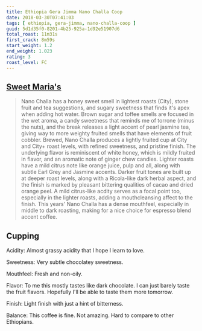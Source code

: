 ```yaml
---
title: Ethiopia Gera Jimma Nano Challa Coop
date: 2018-03-30T07:41:03
tags: [ ethiopia, gera-jimma, nano-challa-coop ]
guid: 5d1d35f0-8201-4b25-925a-1d92e51907d6
total_roast: 11m31s
first_crack: 8m59s
start_weight: 1.2
end_weight: 1.023
rating: 3
roast_level: FC
---
```


## [Sweet Maria's][sm]

[sm]: https://web.archive.org/web/20180304223514/https://webcache.googleusercontent.com/search?q=cache:WGgbDUCsb5IJ:https://www.sweetmarias.com/product/ethiopia-gera-jimma-nano-challa-coop+&cd=1&hl=en&ct=clnk&gl=us

> Nano Challa has a honey sweet smell in lightest roasts (City), stone fruit and
> tea suggestions, and sugary sweetness that finds it's apex when adding hot
> water. Brown sugar and toffee smells are focused in the wet aroma, a candy
> sweetness that reminds me of torrone (minus the nuts), and the break releases
> a light accent of pearl jasmine tea, giving way to more weighty fruited smells
> that have elements of fruit cobbler. Brewed, Nano Challa produces a lightly
> fruited cup at City and City+ roast levels, with refined sweetness, and
> pristine finish. The underlying flavor is reminiscent of white honey, which is
> mildly fruited in flavor, and an aromatic note of ginger chew candies. Lighter
> roasts have a mild citrus note like orange juice, pulp and all, along with
> subtle Earl Grey and Jasmine accents. Darker fruit tones are built up at
> deeper roast levels, along with a Ricola-like dark herbal aspect, and the
> finish is marked by pleasant bittering qualities  of cacao and dried orange
> peel. A mild citrus-like acdity serves as a focal point too, especially in the
> lighter roasts, adding a mouthcleansing affect to the finish. This years' Nano
> Challa has a dense mouthfeel, especially in middle to dark roasting, making
> for a nice choice for espresso blend accent coffee. 

## Cupping

Acidity: Almost grassy acidity that I hope I learn to love.

Sweetness: Very subtle chocolatey sweetness.

Mouthfeel: Fresh and non-oily.

Flavor: To me this mostly tastes like dark chocolate.  I can just barely taste
the fruit flavors.  Hopefully I'll be able to taste them more tomorrow.

Finish: Light finish with just a hint of bitterness.

Balance: This coffee is fine.  Not amazing.  Hard to compare to other
Ethiopians.
